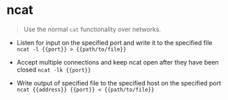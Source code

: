 # ncat
> Use the normal `cat` functionality over networks.

- Listen for input on the specified port and write it to the specified file
`ncat -l {{port}} > {{path/to/file}}`

- Accept multiple connections and keep ncat open after they have been closed
`ncat -lk {{port}}`

- Write output of specified file to the specified host on the specified port
`ncat {{address}} {{port}} < {{path/to/file}}`
